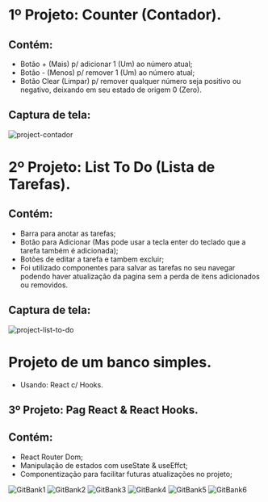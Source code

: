# 1º Projeto: Counter (Contador).
## Contém:
- Botão + (Mais) p/ adicionar 1 (Um) ao número atual;
- Botão - (Menos) p/ remover 1 (Um) ao número atual;
- Botão Clear (Limpar) p/ remover qualquer número seja positivo ou negativo, deixando em seu estado de origem 0 (Zero).

## Captura de tela:

<img src="https://i.ibb.co/7z3Qzc8/projeto-contador.jpg" alt="project-contador" border="0">

# 2º Projeto: List To Do (Lista de Tarefas).
## Contém:
- Barra para anotar as tarefas;
- Botão para Adicionar (Mas pode usar a tecla enter do teclado que a tarefa também é adicionada);
- Botões de editar a tarefa e tambem excluir;
- Foi utilizado componentes para salvar as tarefas no seu navegar podendo haver atualização da pagina sem a perda de itens adicionados ou removidos.

## Captura de tela:

<img src="https://i.ibb.co/wMBQbjB/Captura-de-Tela-2021-06-18-a-s-11-10-34.png" alt="project-list-to-do" border="0">

# Projeto de um banco simples.
- Usando: React c/ Hooks.

## 3º Projeto: Pag React & React Hooks.
## Contém:
- React Router Dom;
- Manipulação de estados com useState & useEffct;
- Componentização para facilitar futuras atualizações no projeto;

<img src="https://i.ibb.co/fn9Txbc/GitBank1.png" alt="GitBank1" border="0">
<img src="https://i.ibb.co/N1RZPWb/GitBank2.png" alt="GitBank2" border="0">
<img src="https://i.ibb.co/Wgh7wk3/GitBank3.png" alt="GitBank3" border="0">
<img src="https://i.ibb.co/Ptc5KkX/GitBank4.png" alt="GitBank4" border="0">
<img src="https://i.ibb.co/jWQr70N/GitBank5.png" alt="GitBank5" border="0">
<img src="https://i.ibb.co/xf28WMC/GitBank6.png" alt="GitBank6" border="0">
